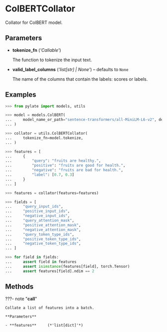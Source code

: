 # ColBERTCollator

Collator for ColBERT model.



## Parameters

- **tokenize_fn** (*'Callable'*)

    The function to tokenize the input text.

- **valid_label_columns** (*'list[str] | None'*) – defaults to `None`

    The name of the columns that contain the labels: scores or labels.



## Examples

```python
>>> from pylate import models, utils

>>> model = models.ColBERT(
...     model_name_or_path="sentence-transformers/all-MiniLM-L6-v2", device="cpu"
... )

>>> collator = utils.ColBERTCollator(
...     tokenize_fn=model.tokenize,
... )

>>> features = [
...     {
...         "query": "fruits are healthy.",
...         "positive": "fruits are good for health.",
...         "negative": "fruits are bad for health.",
...         "label": [0.7, 0.3]
...     }
... ]

>>> features = collator(features=features)

>>> fields = [
...     "query_input_ids",
...     "positive_input_ids",
...     "negative_input_ids",
...     "query_attention_mask",
...     "positive_attention_mask",
...     "negative_attention_mask",
...     "query_token_type_ids",
...     "positive_token_type_ids",
...     "negative_token_type_ids",
... ]

>>> for field in fields:
...     assert field in features
...     assert isinstance(features[field], torch.Tensor)
...     assert features[field].ndim == 2
```

## Methods

???- note "__call__"

    Collate a list of features into a batch.

    **Parameters**

    - **features**     (*'list[dict]'*)
